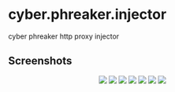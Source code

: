 # cyber.phreaker.injector
 cyber phreaker http proxy injector

 ## Screenshots
<p align="center">
<img src="./screenshots/Screenshot (0).png">
<img src="./screenshots/Screenshot (1).png">
<img src="./screenshots/Screenshot (2).png">
<img src="./screenshots/Screenshot (3).png">
<img src="./screenshots/Screenshot (4).png">
<img src="./screenshots/Screenshot (5).png">
<img src="./screenshots/Screenshot (6).png">
</p>